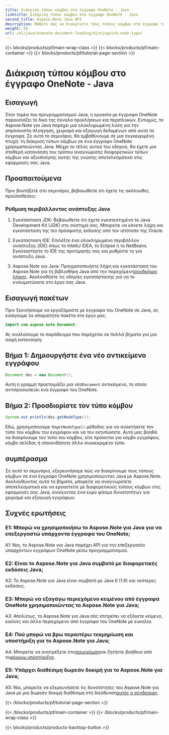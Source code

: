 ```yaml
---
title: Διάκριση τύπου κόμβου στο έγγραφο OneNote - Java
linktitle: Διάκριση τύπου κόμβου στο έγγραφο OneNote - Java
second_title: Aspose.Note Java API
description: Μάθετε πώς να διακρίνετε τους τύπους κόμβων στα έγγραφα του OneNote χρησιμοποιώντας Java με το Aspose.Note. Εξερευνήστε τον οδηγό βήμα προς βήμα και τις συχνές ερωτήσεις για απρόσκοπτη ενσωμάτωση.
weight: 20
url: /el/java/onenote-document-loading/distinguish-node-type/
---
```


{{< blocks/products/pf/main-wrap-class >}}
{{< blocks/products/pf/main-container >}}
{{< blocks/products/pf/tutorial-page-section >}}

# Διάκριση τύπου κόμβου στο έγγραφο OneNote - Java

## Εισαγωγή

Στον τομέα του προγραμματισμού Java, η εργασία με έγγραφα OneNote παρουσιάζει το δικό της σύνολο προκλήσεων και περιπλοκών. Ευτυχώς, το Aspose.Note για Java παρέχει μια ολοκληρωμένη λύση για την απρόσκοπτη πλοήγηση, χειρισμό και εξαγωγή δεδομένων από αυτά τα έγγραφα. Σε αυτό το σεμινάριο, θα εμβαθύνουμε σε μια συγκεκριμένη πτυχή: τη διάκριση τύπων κόμβων σε ένα έγγραφο OneNote χρησιμοποιώντας Java. Μέχρι το τέλος αυτού του οδηγού, θα έχετε μια σταθερή κατανόηση του τρόπου αναγνώρισης διαφορετικών τύπων κόμβων και αξιοποίησης αυτής της γνώσης αποτελεσματικά στις εφαρμογές σας Java.

## Προαπαιτούμενα

Πριν βουτήξετε στο σεμινάριο, βεβαιωθείτε ότι έχετε τις ακόλουθες προϋποθέσεις:

### Ρύθμιση περιβάλλοντος ανάπτυξης Java

1. Εγκατάσταση JDK: Βεβαιωθείτε ότι έχετε εγκατεστημένο το Java Development Kit (JDK) στο σύστημά σας. Μπορείτε να κάνετε λήψη και εγκατάσταση της πιο πρόσφατης έκδοσης από τον ιστότοπο της Oracle.

2. Εγκατάσταση IDE: Επιλέξτε ένα ολοκληρωμένο περιβάλλον ανάπτυξης (IDE) όπως το IntelliJ IDEA, το Eclipse ή το NetBeans. Εγκαταστήστε το IDE της προτίμησής σας και ρυθμίστε το για ανάπτυξη Java.

3.  Aspose.Note για Java: Πραγματοποιήστε λήψη και εγκατάσταση του Aspose.Note για τη βιβλιοθήκη Java από την παρεχόμενη[σύνδεσμος λήψης](https://releases.aspose.com/note/java/). Ακολουθήστε τις οδηγίες εγκατάστασης για να το ενσωματώσετε στο έργο σας Java.

## Εισαγωγή πακέτων

Πριν ξεκινήσουμε να εργαζόμαστε με έγγραφα του OneNote σε Java, ας εισάγουμε τα απαραίτητα πακέτα στο έργο μας:

```java
import com.aspose.note.Document;
```

Ας αναλύσουμε το παράδειγμα που παρέχεται σε πολλά βήματα για μια σαφή κατανόηση:

## Βήμα 1: Δημιουργήστε ένα νέο αντικείμενο εγγράφου

```java
Document doc = new Document();
```

 Αυτή η γραμμή προετοιμάζει μια νέα`Document` αντικείμενο, το οποίο αντιπροσωπεύει ένα έγγραφο του OneNote.

## Βήμα 2: Προσδιορίστε τον τύπο κόμβου

```java
System.out.println(doc.getNodeType());
```

 Εδώ, χρησιμοποιούμε το`getNodeType()` μέθοδος για να ανακτήσετε τον τύπο του κόμβου του εγγράφου και να τον εκτυπώσετε. Αυτό μας βοηθά να διακρίνουμε τον τύπο του κόμβου, είτε πρόκειται για κόμβο εγγράφου, κόμβο σελίδας ή οποιονδήποτε άλλο συγκεκριμένο τύπο.

## συμπέρασμα

Σε αυτό το σεμινάριο, εξερευνήσαμε πώς να διακρίνουμε τους τύπους κόμβων σε ένα έγγραφο OneNote χρησιμοποιώντας Java με Aspose.Note. Ακολουθώντας αυτά τα βήματα, μπορείτε να αναγνωρίσετε αποτελεσματικά και να εργαστείτε με διαφορετικούς τύπους κόμβων στις εφαρμογές σας Java, ανοίγοντας ένα ευρύ φάσμα δυνατοτήτων για χειρισμό και εξαγωγή εγγράφων.

## Συχνές ερωτήσεις

### Ε1: Μπορώ να χρησιμοποιήσω το Aspose.Note για Java για να επεξεργαστώ υπάρχοντα έγγραφα του OneNote;

A1: Ναι, το Aspose.Note για Java παρέχει API για την επεξεργασία υπαρχόντων εγγράφων OneNote μέσω προγραμματισμού.

### Ε2: Είναι το Aspose.Note για Java συμβατό με διαφορετικές εκδόσεις Java;

A2: Το Aspose.Note για Java είναι συμβατό με Java 6 (1.6) και νεότερες εκδόσεις.

### Ε3: Μπορώ να εξαγάγω περιεχόμενο κειμένου από έγγραφα OneNote χρησιμοποιώντας το Aspose.Note για Java;

A3: Απολύτως, το Aspose.Note για Java σάς επιτρέπει να εξάγετε κείμενο, εικόνες και άλλο περιεχόμενο από έγγραφα του OneNote με ευκολία.

### Ε4: Πού μπορώ να βρω περαιτέρω τεκμηρίωση και υποστήριξη για το Aspose.Note για Java;

 A4: Μπορείτε να ανατρέξετε στο[τεκμηρίωση](https://reference.aspose.com/note/java/)και ζητήστε βοήθεια από το[φόρουμ υποστήριξης](https://forum.aspose.com/c/note/28).

### Ε5: Υπάρχει διαθέσιμη δωρεάν δοκιμή για το Aspose.Note για Java;

 A5: Ναι, μπορείτε να εξερευνήσετε τις δυνατότητες του Aspose.Note για Java με μια δωρεάν δοκιμή διαθέσιμη στη διεύθυνση[αυτός ο σύνδεσμος](https://releases.aspose.com/).

{{< /blocks/products/pf/tutorial-page-section >}}

{{< /blocks/products/pf/main-container >}}
{{< /blocks/products/pf/main-wrap-class >}}

{{< blocks/products/products-backtop-button >}}
